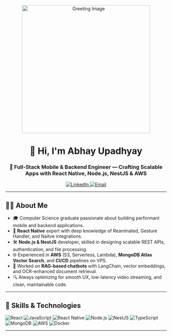 <div align="center">
  <img src="https://cdn39.picsart.com/147366079000202.png" alt="Greeting Image" width="400" />
  <h1>👋 Hi, I'm Abhay Upadhyay</h1>
  <h3>🚀 Full‑Stack Mobile & Backend Engineer — Crafting Scalable Apps with React Native, Node.js, NestJS & AWS</h3>
  
  <!-- Social Badges -->
  <a href="https://www.linkedin.com/in/abhayaku/">
    <img alt="LinkedIn" src="https://img.shields.io/badge/LinkedIn-0A66C2?style=for-the-badge&logo=linkedin&logoColor=white" />
  </a>
  <a href="mailto:abhayaku21@gmail.com">
    <img alt="Email" src="https://img.shields.io/badge/Email-D14836?style=for-the-badge&logo=gmail&logoColor=white" />
  </a>
</div>

---

## 🧑‍💻 About Me

- 🎓 Computer Science graduate passionate about building performant mobile and backend applications.
- 📱 **React Native** expert with deep knowledge of Reanimated, Gesture Handler, and Naitve integrations.
- 🛠️ **Node.js & NestJS** developer, skilled in designing scalable REST APIs, authentication, and file processing.
- 🌐 Experienced in **AWS** (S3, Serverless, Lambda), **MongoDB Atlas Vector Search**, and **CI/CD** pipelines on VPS.
- 🤖 Worked on **RAG-based chatbots** with LangChain, vector embeddings, and OCR-enhanced document retrieval.
- 🔍 Always optimizing for smooth UX, low-latency video streaming, and clean, maintainable code.

---

## 💼 Skills & Technologies

<div>
  <img alt="React" src="https://img.shields.io/badge/React-20232A?style=flat&logo=react&logoColor=%2361DAFB" />
  <img alt="JavaScript" src="https://img.shields.io/badge/JavaScript-F7DF1E?style=flat&logo=javascript&logoColor=black" />
  <img alt="React Native" src="https://img.shields.io/badge/React%20Native-20232A?style=flat&logo=react&logoColor=%2361DAFB" />
  <img alt="Node.js" src="https://img.shields.io/badge/Node.js-339933?style=flat&logo=node.js&logoColor=white" />
  <img alt="NestJS" src="https://img.shields.io/badge/NestJS-E0234E?style=flat&logo=nestjs&logoColor=white" />
  <img alt="TypeScript" src="https://img.shields.io/badge/TypeScript-3178C6?style=flat&logo=typescript&logoColor=white" />
  <img alt="MongoDB" src="https://img.shields.io/badge/MongoDB-47A248?style=flat&logo=mongodb&logoColor=white" />
  <img alt="AWS" src="https://img.shields.io/badge/AWS-232F3E?style=flat&logo=amazon-aws&logoColor=white" />
  <img alt="Docker" src="https://img.shields.io/badge/Docker-2496ED?style=flat&logo=docker&logoColor=white" />
</div>

---
